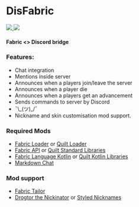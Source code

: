 # DisFabric

[![](http://cf.way2muchnoise.eu/short_disfabric_downloads.svg) ![](https://cf.way2muchnoise.eu/versions/disfabric.svg)](https://www.curseforge.com/minecraft/mc-mods/disfabric) 

#### Fabric <> Discord bridge

### Features:

+ Chat integration
+ Mentions inside server
+ Announces when a players join/leave the server
+ Announces when a player die
+ Announces when a players get an advancement
+ Sends commands to server by Discord
+ ¯\\\_(ツ)\_/¯
+ Nickname and skin customisation mod support.

### Required Mods

- [Fabric Loader](https://fabricmc.net) or [Quilt Loader](https://quiltmc.org)
- [Fabric API](https://modrinth.com/mod/fabric-api) or [Quilt Standard Libraries](https://modrinth.com/mod/qsl)
- [Fabric Language Kotlin](https://modrinth.com/mod/fabric-language-kotlin)
  or [Quilt Kotlin Libraries](https://modrinth.com/mod/qkl)
- [Markdown Chat](https://github.com/Gegy/markdown-chat/releases)

### Mod support

- [Fabric Tailor](https://modrinth.com/mod/fabrictailor)
- [Drogtor the Nickinator](https://modrinth.com/mod/drogtor)
  or [Styled Nicknames](https://modrinth.com/mod/styled-nicknames)